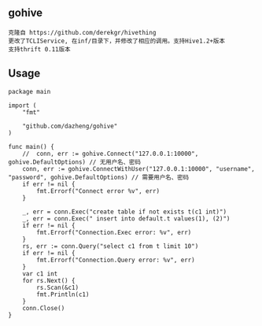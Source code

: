 ## gohive
	克隆自 https://github.com/derekgr/hivething
    更改了TCLIService, 在inf/目录下，并修改了相应的调用。支持Hive1.2+版本
	支持thrift 0.11版本
## Usage
	package main

	import (
		"fmt"
	
		"github.com/dazheng/gohive"
	)
	
	func main() {
		//	conn, err := gohive.Connect("127.0.0.1:10000", gohive.DefaultOptions) // 无用户名、密码
		conn, err := gohive.ConnectWithUser("127.0.0.1:10000", "username", "password", gohive.DefaultOptions) // 需要用户名、密码
		if err != nil {
			fmt.Errorf("Connect error %v", err)
		}
	
		_, err = conn.Exec("create table if not exists t(c1 int)")
		_, err = conn.Exec(" insert into default.t values(1), (2)")
		if err != nil {
			fmt.Errorf("Connection.Exec error: %v", err)
		}
		rs, err := conn.Query("select c1 from t limit 10")
		if err != nil {
			fmt.Errorf("Connection.Query error: %v", err)
		}
		var c1 int
		for rs.Next() {
			rs.Scan(&c1)
			fmt.Println(c1)
		}
		conn.Close()
	}
